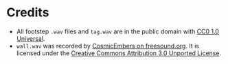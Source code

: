 # Credits
- All footstep `.wav` files and `tag.wav` are in the public domain with [CC0 1.0 Universal](https://creativecommons.org/publicdomain/zero/1.0/legalcode).
- `wall.wav` was recorded by [CosmicEmbers on freesound.org](https://freesound.org/people/CosmicEmbers/). It is licensed under the [Creative Commons Attribution 3.0 Unported License](https://creativecommons.org/licenses/by/3.0/legalcode).
